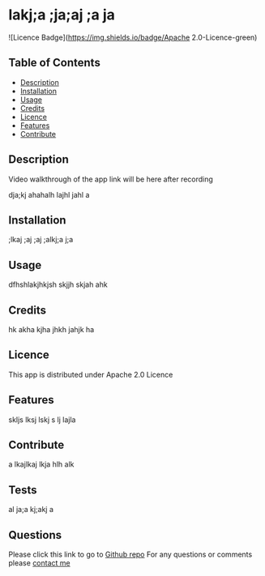 
  
# lakj;a ;ja;aj ;a ja 

![Licence Badge](https://img.shields.io/badge/Apache 2.0-Licence-green)

## Table of Contents
* [Description](#Description)
* [Installation](#Installation)
* [Usage](#Usage)
* [Credits](#Credits)
* [Licence](#Licence)
* [Features](#Features)
* [Contribute](#Contribute)

## Description
Video walkthrough of the app link will be here after recording

dja;kj ahahalh lajhl jahl a

## Installation
;lkaj ;aj ;aj ;alkj;a j;a

## Usage
dfhshlakjhkjsh skjjh skjah ahk 

## Credits
hk akha kjha jhkh jahjk ha

## Licence
This app is distributed under Apache 2.0 Licence

## Features
skljs lksj lskj s lj lajla 

## Contribute
a lkajlkaj lkja hlh alk

## Tests
al ja;a kj;akj a

## Questions
Please click this link to go to [Github repo](https://github.com/onderguler35/easyREADme)
For any questions or comments please [contact me](mailto:onder5@hotmai.com)

